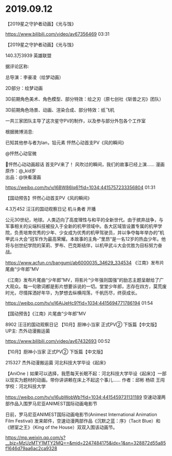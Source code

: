 # 2019.09.12


【2019星之守护者动画】《光与蚀》

https://www.bilibili.com/video/av67356469
03:31

【2019星之守护者动画】《光与蚀》

140.3万3939
英雄联盟

据评论区称:

总导演：李豪凌（绘梦动画）

2D部分：绘梦动画

3D前期角色美术、角色模型、部分特效：绘之刃（原七创社《斩兽之刃》团队）

3D前期角色场景、动画、渲染合成、部分特效：纸飞机

一共三家团队主导了这次星守PV的制作，以及参与部分外包各个工作室

根据微博消息:

已知其他参与者为lan，铅元素
怦然心动首支PV《风的瞬间》

@怦然心动官微  

怦然心动动画超话  首支PV来了！
风吹过的瞬间，我们的故事已经上演……
漫画原作：@_kid岁   
出品：@快看漫画

https://weibo.com/tv/v/I6BW86Iq6?fid=1034:4415757233356804
01:31

【国动预告】怦然心动首支PV《风的瞬间》

4.3万452
汪汪的国动观察日记
机斗勇者 开播

公元30世纪，地球。人类迈向了高度理性与和平的全新世代。由于摈弃战争，与军事相关的尖端科技被投入于全新的机甲领域中。各大区域皆设置专属的机甲学院，负责培育优秀的少年、少女成为优秀的机甲驾驶员，并以争夺每年举办的”机甲武斗大会“冠军作为最高荣耀。本故事的主角-”里昂“是一名12岁的热血少年。他将与创世纪学院的茉莉、罗布、巴克斯结伴，以机甲武斗大会优胜为目标努力奋战。

https://www.acfun.cn/bangumi/ab6000035_34629_334534
《江南》发布片尾曲“少年郎”MV

《江南》发布片尾曲“少年郎”MV，将影片“少年强则国强”的励志主题呈献给了广大观众。每一句歌词都是影片想要诉说的一切。堂堂少年郎，志存在四方，莫荒废时光，尽情挥洒好年华，为梦想去纵横闯荡，千帆历尽，终获成长。

https://weibo.com/tv/v/I6AiJeHc9?fid=1034:4415694771786194
01:54

【国动预告】《江南》片尾曲“少年郎”MV

8902
汪汪的国动观察日记
 【10月】厨神小当家 正式PV② 下饭篇【中文版】 UP主: 杰外动漫搬运菌

https://www.bilibili.com/video/av67432693
00:52

【10月】厨神小当家 正式PV② 下饭篇【中文版】

215327
杰外动漫搬运菌
河北科技大学毕设《起床》

【AniOne丨如果可以选择，我愿每天长眠不起：河北科技大学毕设《起床》】一部以现实为题材的动画。带你讲讲赖在床上不起这个事儿……
作者：邱彬 杨硕 王闯
学校：河北科技大学

https://weibo.com/tv/v/I6ubWobWb?fid=1034:4415459731131189
空速动漫两部作品入围罗马尼亚ANIMEST国际动画电影节

日前，罗马尼亚ANIMEST国际动画电影节(Animest International Animation Film Festival) 发来邮件，空速动漫两部作品《沉默之蓝：序》（Tacit Blue）和《陋室之王》（King of the House）双双入围该动画节。

https://mp.weixin.qq.com/s?__biz=MzUzMTY1MTY2MQ==&mid=2247484175&idx=1&sn=328872d55a85f1646d79aa6ac2ca9328 
 